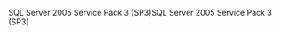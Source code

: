 <span data-ttu-id="b3e95-101">SQL Server 2005 Service Pack 3 (SP3)</span><span class="sxs-lookup"><span data-stu-id="b3e95-101">SQL Server 2005 Service Pack 3 (SP3)</span></span>